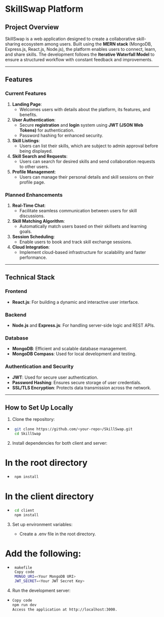 # **SkillSwap Platform**

## **Project Overview**

SkillSwap is a web application designed to create a collaborative skill-sharing ecosystem among users. Built using the **MERN stack** (MongoDB, Express.js, React.js, Node.js), the platform enables users to connect, learn, and share skills. The development follows the **Iterative Waterfall Model** to ensure a structured workflow with constant feedback and improvements.

---

## **Features**

### **Current Features**

1. **Landing Page**:
   - Welcomes users with details about the platform, its features, and benefits.
2. **User Authentication**:
   - Secure **registration** and **login** system using **JWT (JSON Web Tokens)** for authentication.
   - Password hashing for enhanced security.
3. **Skill Listings**:
   - Users can list their skills, which are subject to admin approval before being displayed.
4. **Skill Search and Requests**:
   - Users can search for desired skills and send collaboration requests to other users.
5. **Profile Management**:
   - Users can manage their personal details and skill sessions on their profile page.

### **Planned Enhancements**

1. **Real-Time Chat**:
   - Facilitate seamless communication between users for skill discussions.
2. **Skill Matching Algorithm**:
   - Automatically match users based on their skillsets and learning goals.
3. **Session Scheduling**:
   - Enable users to book and track skill exchange sessions.
4. **Cloud Integration**:
   - Implement cloud-based infrastructure for scalability and faster performance.

---

## **Technical Stack**

### **Frontend**

- **React.js**: For building a dynamic and interactive user interface.

### **Backend**

- **Node.js** and **Express.js**: For handling server-side logic and REST APIs.

### **Database**

- **MongoDB**: Efficient and scalable database management.
- **MongoDB Compass**: Used for local development and testing.

### **Authentication and Security**

- **JWT**: Used for secure user authentication.
- **Password Hashing**: Ensures secure storage of user credentials.
- **SSL/TLS Encryption**: Protects data transmission across the network.

---

## **How to Set Up Locally**

1. Clone the repository:

- ```bash
   git clone https://github.com/<your-repo>/SkillSwap.git
   cd SkillSwap
  ```


2. Install dependencies for both client and server:

# In the root directory

- ```bash
   npm install
  ```

# In the client directory

- ```bash
   cd client
   npm install
  ```
3. Set up environment variables:

    - Create a .env file in the root directory.

# Add the following:

- ```bash
   makefile
   Copy code
   MONGO_URI=<Your MongoDB URI>
   JWT_SECRET=<Your JWT Secret Key>
  ```

4. Run the development server:

- ```bash
  Copy code
  npm run dev
  Access the application at http://localhost:3000.
```

